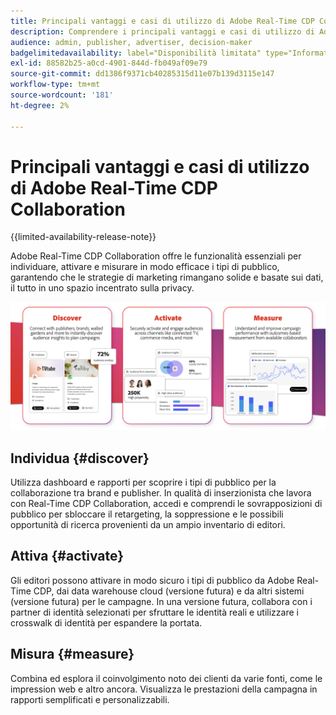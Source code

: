 ```yaml
---
title: Principali vantaggi e casi di utilizzo di Adobe Real-Time CDP Collaboration
description: Comprendere i principali vantaggi e casi di utilizzo di Adobe Real-Time CDP Collaboration
audience: admin, publisher, advertiser, decision-maker
badgelimitedavailability: label="Disponibilità limitata" type="Informative" url="https://helpx.adobe.com/legal/product-descriptions/real-time-customer-data-platform-collaboration.html newtab=true"
exl-id: 88582b25-a0cd-4901-844d-fb049af09e79
source-git-commit: dd1386f9371cb40285315d11e07b139d3115e147
workflow-type: tm+mt
source-wordcount: '181'
ht-degree: 2%

---
```


# Principali vantaggi e casi di utilizzo di Adobe Real-Time CDP Collaboration

{{limited-availability-release-note}}

Adobe Real-Time CDP Collaboration offre le funzionalità essenziali per individuare, attivare e misurare in modo efficace i tipi di pubblico, garantendo che le strategie di marketing rimangano solide e basate sui dati, il tutto in uno spazio incentrato sulla privacy.

![Vantaggi e casi di utilizzo di Real-Time CDP Collaboration](/help/assets/benefits-use-cases/discover-activate-measure.png)

## Individua {#discover}

Utilizza dashboard e rapporti per scoprire i tipi di pubblico per la collaborazione tra brand e publisher.
In qualità di inserzionista che lavora con Real-Time CDP Collaboration, accedi e comprendi le sovrapposizioni di pubblico per sbloccare il retargeting, la soppressione e le possibili opportunità di ricerca provenienti da un ampio inventario di editori.

## Attiva {#activate}

Gli editori possono attivare in modo sicuro i tipi di pubblico da Adobe Real-Time CDP, dai data warehouse cloud (versione futura) e da altri sistemi (versione futura) per le campagne.
In una versione futura, collabora con i partner di identità selezionati per sfruttare le identità reali e utilizzare i crosswalk di identità per espandere la portata.

## Misura {#measure}

Combina ed esplora il coinvolgimento noto dei clienti da varie fonti, come le impression web e altro ancora.
Visualizza le prestazioni della campagna in rapporti semplificati e personalizzabili.
